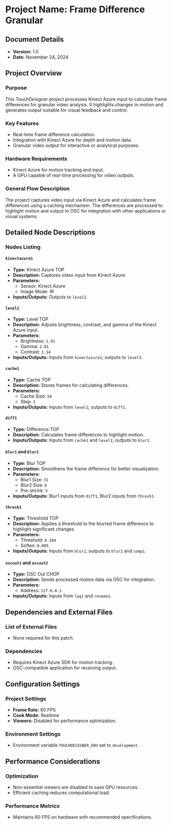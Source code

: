 
# Project Name: Frame Difference Granular

## Document Details
- **Version:** 1.0
- **Date:** November 24, 2024

## Project Overview
### Purpose
This TouchDesigner project processes Kinect Azure input to calculate frame differences for granular video analysis. It highlights changes in motion and generates output suitable for visual feedback and control.

### Key Features
- Real-time frame difference calculation.
- Integration with Kinect Azure for depth and motion data.
- Granular video output for interactive or analytical purposes.

### Hardware Requirements
- Kinect Azure for motion tracking and input.
- A GPU capable of real-time processing for video outputs.

### General Flow Description
The project captures video input via Kinect Azure and calculates frame differences using a caching mechanism. The differences are processed to highlight motion and output to OSC for integration with other applications or visual systems.

## Detailed Node Descriptions
### Nodes Listing
#### `kinectazure1`
- **Type:** Kinect Azure TOP
- **Description:** Captures video input from Kinect Azure.
- **Parameters:** 
  - Sensor: Kinect Azure
  - Image Mode: IR
- **Inputs/Outputs:** Outputs to `level2`.

#### `level2`
- **Type:** Level TOP
- **Description:** Adjusts brightness, contrast, and gamma of the Kinect Azure input.
- **Parameters:** 
  - Brightness: `1.91`
  - Gamma: `2.01`
  - Contrast: `1.14`
- **Inputs/Outputs:** Inputs from `kinectazure1`; outputs to `level3`.

#### `cache1`
- **Type:** Cache TOP
- **Description:** Stores frames for calculating differences.
- **Parameters:** 
  - Cache Size: `50`
  - Step: `3`
- **Inputs/Outputs:** Inputs from `level1`; outputs to `diff1`.

#### `diff1`
- **Type:** Difference TOP
- **Description:** Calculates frame differences to highlight motion.
- **Inputs/Outputs:** Inputs from `cache1` and `level1`; outputs to `blur1`.

#### `blur1` and `blur2`
- **Type:** Blur TOP
- **Description:** Smoothens the frame difference for better visualization.
- **Parameters:**
  - Blur1 Size: `31`
  - Blur2 Size: `6`
  - Pre-shrink: `5`
- **Inputs/Outputs:** Blur1 inputs from `diff1`, Blur2 inputs from `thresh1`.

#### `thresh1`
- **Type:** Threshold TOP
- **Description:** Applies a threshold to the blurred frame difference to highlight significant changes.
- **Parameters:**
  - Threshold: `0.104`
  - Soften: `0.005`
- **Inputs/Outputs:** Inputs from `blur1`; outputs to `blur2` and `comp1`.

#### `oscout1` and `oscout2`
- **Type:** OSC Out CHOP
- **Description:** Sends processed motion data via OSC for integration.
- **Parameters:** 
  - Address: `127.0.0.1`
- **Inputs/Outputs:** Inputs from `lag1` and `rename1`.

## Dependencies and External Files
### List of External Files
- None required for this patch.

### Dependencies
- Requires Kinect Azure SDK for motion tracking.
- OSC-compatible application for receiving output.

## Configuration Settings
### Project Settings
- **Frame Rate:** 60 FPS
- **Cook Mode:** Realtime
- **Viewers:** Disabled for performance optimization.

### Environment Settings
- Environment variable `TOUCHDESIGNER_ENV` set to `development`.

## Performance Considerations
### Optimization
- Non-essential viewers are disabled to save GPU resources.
- Efficient caching reduces computational load.

### Performance Metrics
- Maintains 60 FPS on hardware with recommended specifications.
